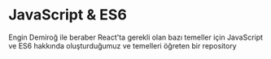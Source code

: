 # JavaScript & ES6
Engin Demiroğ ile beraber React'ta gerekli olan bazı temeller için JavaScript ve ES6 hakkında oluşturduğumuz ve temelleri öğreten bir repository

